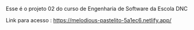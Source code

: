 Esse é o projeto 02 do curso de Engenharia de Software da Escola DNC

Link para acesso : https://melodious-pastelito-5a1ec6.netlify.app/
